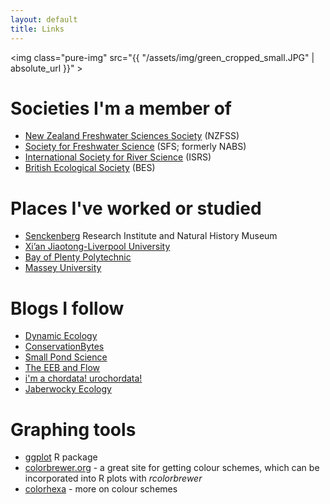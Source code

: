 ```yaml
---
layout: default
title: Links
---
```


<img class="pure-img" src="{{ "/assets/img/green_cropped_small.JPG" | absolute_url }}" >

# Societies I'm a member of
- [New Zealand Freshwater Sciences Society](http://freshwater.science.org.nz/index.php/) (NZFSS)
- [Society for Freshwater Science](http://www.freshwater-science.org/default.aspx) (SFS; formerly NABS)
- [International Society for River Science](http://riversociety.org/) (ISRS)
- [British Ecological Society](http://www.britishecologicalsociety.org/) (BES)

# Places I've worked or studied
- [Senckenberg](http://www.senckenberg.de/root/index.php?page_id=71) Research Institute and Natural History Museum   
- [Xi’an Jiaotong-Liverpool University](http://www.xjtlu.edu.cn/en/)   
- [Bay of Plenty Polytechnic](http://www.boppoly.ac.nz/)   
- [Massey University](http://www.massey.ac.nz/)  
 

# Blogs I follow
- [Dynamic Ecology](http://dynamicecology.wordpress.com/)  
- [ConservationBytes](http://conservationbytes.com/)  
- [Small Pond Science](http://smallpondscience.com/)  
- [The EEB and Flow](evol-eco.blogspot.com)
- [i'm a chordata! urochordata!](http://www.imachordata.com/)  
- [Jaberwocky Ecology](http://jabberwocky.weecology.org/)  

# Graphing tools
- [ggplot](http://docs.ggplot2.org/current/) R package  
- [colorbrewer.org](http://colorbrewer2.org/) - a great site for getting colour schemes, which can be incorporated into R plots with *rcolorbrewer*  
- [colorhexa](http://www.colorhexa.com/) - more on colour schemes  
 
